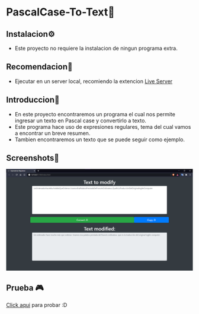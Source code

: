 # PascalCase-To-Text🔧

## Instalacion⚙️

- Este proyecto no requiere la instalacion de ningun programa extra.

## Recomendacion👾

- Ejecutar en un server local, recomiendo la extencion [Live Server](https://marketplace.visualstudio.com/items?itemName=ritwickdey.LiveServer)

## Introduccion🧠

- En este proyecto encontraremos un programa el cual nos permite ingresar un texto en Pascal case y convertirlo a texto.
- Este programa hace uso de expresiones regulares, tema del cual vamos a encontrar un breve resumen.
- Tambien encontraremos un texto que se puede seguir como ejemplo.

## Screenshots📸

![Screenshot](Screenshot.png)

## Prueba 🎮

[Click aqui](https://juan-chapur.github.io/PascalCase-To-Text/) para probar :D

